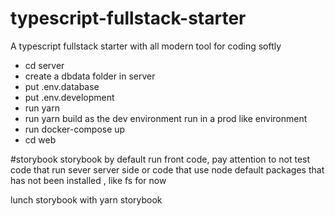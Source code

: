 # typescript-fullstack-starter
A typescript fullstack starter with all modern tool for coding softly


- cd server
- create a dbdata folder in server
- put .env.database
- put .env.development
- run yarn
- run yarn build as the dev environment run in a prod like environment
- run docker-compose up
- cd web

#storybook
storybook by default run front code, pay attention to not test code that run sever server side or code that use node default packages that has not been installed , like fs for now

lunch storybook with yarn storybook
